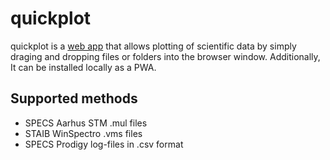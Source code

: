 # quickplot

quickplot is a [web app](https://matkrin.github.io/quickplot) that allows
plotting of scientific data by simply draging and dropping files or folders
into the browser window. Additionally, It can be installed locally as a PWA.

## Supported methods

- SPECS Aarhus STM .mul files
- STAIB WinSpectro .vms files
- SPECS Prodigy log-files in .csv format
